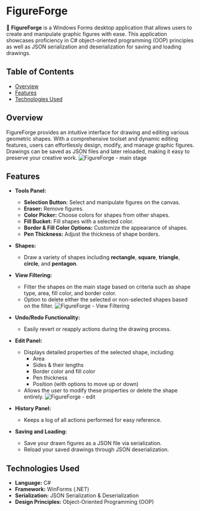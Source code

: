 # FigureForge

🔶 **FigureForge** is a Windows Forms desktop application that allows users to create and manipulate graphic figures with ease. This application showcases proficiency in C# object-oriented programming (OOP) principles as well as JSON serialization and deserialization for saving and loading drawings.

## Table of Contents

- [Overview](#overview)
- [Features](#features)
- [Technologies Used](#technologies-used)

## Overview
FigureForge provides an intuitive interface for drawing and editing various geometric shapes. With a comprehensive toolset and dynamic editing features, users can effortlessly design, modify, and manage graphic figures. Drawings can be saved as JSON files and later reloaded, making it easy to preserve your creative work.
![FigureForge - main stage](https://github.com/user-attachments/assets/dee05e45-1834-4f85-9bec-3f0c8399dd4d)

## Features
- **Tools Panel:**
  - **Selection Button:** Select and manipulate figures on the canvas.
  - **Eraser:** Remove figures.
  - **Color Picker:** Choose colors for shapes from other shapes.
  - **Fill Bucket:** Fill shapes with a selected color.
  - **Border & Fill Color Options:** Customize the appearance of shapes.
  - **Pen Thickness:** Adjust the thickness of shape borders.

- **Shapes:**
  - Draw a variety of shapes including **rectangle**, **square**, **triangle**, **circle**, and **pentagon**.

- **View Filtering:**
  - Filter the shapes on the main stage based on criteria such as shape type, area, fill color, and border color.
  - Option to delete either the selected or non-selected shapes based on the filter.
  ![FigureForge - View Filtering](https://github.com/user-attachments/assets/49aadd73-4c74-4a42-9c1e-092d16958d3a)

- **Undo/Redo Functionality:**
  - Easily revert or reapply actions during the drawing process.

- **Edit Panel:**
  - Displays detailed properties of the selected shape, including:
    - Area
    - Sides & their lengths
    - Border color and fill color
    - Pen thickness
    - Position (with options to move up or down)
  - Allows the user to modify these properties or delete the shape entirely.
  ![FigureForge - edit](https://github.com/user-attachments/assets/22457eea-98c0-4c60-b203-ff43ca16ca31)

- **History Panel:**
  - Keeps a log of all actions performed for easy reference.

- **Saving and Loading:**
  - Save your drawn figures as a JSON file via serialization.
  - Reload your saved drawings through JSON deserialization.

## Technologies Used

- **Language:** C#
- **Framework:** WinForms (.NET)
- **Serialization:** JSON Serialization & Deserialization
- **Design Principles:** Object-Oriented Programming (OOP)
